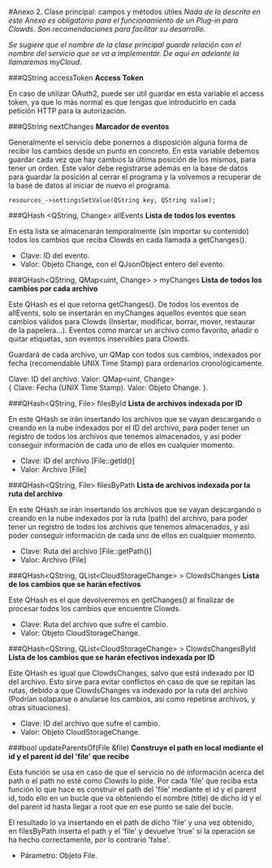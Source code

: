 #Anexo 2. Clase principal: campos y métodos útiles
*Nada de lo descrito en este Anexo es obligatorio para el funcionamiento de un Plug-in para Clowds. Son recomendaciones para facilitar su desarrollo.*

*Se sugiere que el nombre de la clase principal guarde relación con el nombre del servicio que se va a implementar. De aquí en adelante la llamaremos myCloud.*

###QString accessToken
**Access Token**

En caso de utilizar OAuth2, puede ser útil guardar en esta variable el access token, ya que lo más normal es que tengas que introducirlo en cada petición HTTP para la autorización.

###QString nextChanges
**Marcador de eventos**

Generalmente el servicio debe ponernos a disposición alguna forma de recibir los cambios desde un punto en concreto. En esta variable debemos guardar cada vez que hay cambios la última posición de los mismos, para tener un orden. Este valor debe registrarse además en la base de datos para guardar la posición al cerrar el programa y la volvemos a recuperar de la base de datos al iniciar de nuevo el programa.

`resources_->settingsSetValue(QString key, QString value);`

###QHash <QString, Change\> allEvents
**Lista de todos los eventos**

En esta lista se almacenarán temporalmente (sin importar su contenido) todos los cambios que reciba Clowds en cada llamada a getChanges().

* Clave: ID del evento.
* Valor: Objeto Change, con el QJsonObject entero del evento.

###QHash<QString, QMap<uint, Change\> \> myChanges
**Lista de todos los cambios por cada archivo**

Este QHash es el que retorna getChanges(). De todos los eventos de allEvents, solo se insertarán en myChanges aquellos eventos que sean cambios válidos para Clowds (Insertar, modificar, borrar, mover, restaurar de la papelera…). Eventos como marcar un archivo como favorito, añadir o quitar etiquetas, son eventos inservibles para Clowds.

Guardará de cada archivo, un QMap con todos sus cambios, indexados por fecha (recomendable UNIX Time Stamp) para ordenarlos cronológicamente.

Clave: ID del archivo.
Valor: QMap<uint, Change>  
{ 
Clave: Fecha (UNIX Time Stamp).
Valor: Objeto Change.
}.

###QHash<QString, File\> filesById
**Lista de archivos indexada por ID**

En este QHash se irán insertando los archivos que se vayan descargando o creando en la nube indexados por el ID del archivo, para poder tener un registro de todos los archivos que tenemos almacenados, y así poder conseguir información de cada uno de ellos en cualquier momento. 

* Clave: ID del archivo [File::getId()]
* Valor: Archivo [File]

###QHash<QString, File\> filesByPath
**Lista de archivos indexada por la ruta del archivo**

En este QHash se irán insertando los archivos que se vayan descargando o creando en la nube indexados por la ruta (path) del archivo, para poder tener un registro de todos los archivos que tenemos almacenados, y así poder conseguir información de cada uno de ellos en cualquier momento. 

* Clave: Ruta del archivo [File::getPath()]
* Valor: Archivo [File]

###QHash<QString, QList<CloudStorageChange\> > ClowdsChanges
**Lista de los cambios que se harán efectivos**

Este QHash es el que devolveremos en getChanges() al finalizar de procesar todos los cambios que encuentre Clowds.

* Clave: Ruta del archivo que sufre el cambio.
* Valor: Objeto CloudStorageChange. 

###QHash<QString, QList<CloudStorageChange\> > ClowdsChangesById
**Lista de los cambios que se harán efectivos indexada por ID**

Este QHash es igual que ClowdsChanges, salvo que está indexado por ID del archivo. Esto sirve para evitar conflictos en caso de que se repitan las rutas, debido a que ClowdsChanges va indexado por la ruta del archivo (Podrían solaparse o anularse los cambios, así como repetirse archivos, y otras situaciones).

* Clave: ID del archivo que sufre el cambio.
* Valor: Objeto CloudStorageChange.

###bool updateParentsOf(File &file)
**Construye el path en local mediante el id y el parent id del 'file' que recibe**

Esta función se usa en caso de que el servicio no dé información acerca del path o el path no esté como Clowds lo pide. Por cada 'file' que reciba esta función lo que hace es construir el path del 'file' mediante el id y el parent id, todo ello en un bucle que va obteniendo el nombre (title) de dicho id y el del parent id hasta llegar a root que en ese punto se sale del bucle. 

El resultado lo va insertando en el path de dicho 'file' y una vez obtenido, en filesByPath inserta el path y el 'file' y devuelve 'true' si la operación se ha hecho correctamente, por lo contrario 'false'.

* Párametro: Objeto File.


